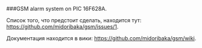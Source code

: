 ###GSM alarm system on PIC 16F628A.



Список того, что предстоит сделать, находится тут: https://github.com/midoribaka/gsm/issues/1.

Документация находится в вики: https://github.com/midoribaka/gsm/wiki.
